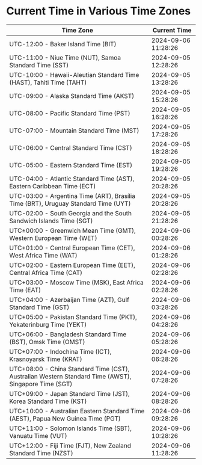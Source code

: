 # Current Time in Various Time Zones

| Time Zone | Current Time |
|-----------|--------------|
| UTC-12:00 - Baker Island Time (BIT) | 2024-09-06 11:28:26 |
| UTC-11:00 - Niue Time (NUT), Samoa Standard Time (SST) | 2024-09-05 12:28:26 |
| UTC-10:00 - Hawaii-Aleutian Standard Time (HAST), Tahiti Time (TAHT) | 2024-09-05 13:28:26 |
| UTC-09:00 - Alaska Standard Time (AKST) | 2024-09-05 15:28:26 |
| UTC-08:00 - Pacific Standard Time (PST) | 2024-09-05 16:28:26 |
| UTC-07:00 - Mountain Standard Time (MST) | 2024-09-05 17:28:26 |
| UTC-06:00 - Central Standard Time (CST) | 2024-09-05 18:28:26 |
| UTC-05:00 - Eastern Standard Time (EST) | 2024-09-05 19:28:26 |
| UTC-04:00 - Atlantic Standard Time (AST), Eastern Caribbean Time (ECT) | 2024-09-05 20:28:26 |
| UTC-03:00 - Argentina Time (ART), Brasília Time (BRT), Uruguay Standard Time (UYT) | 2024-09-05 20:28:26 |
| UTC-02:00 - South Georgia and the South Sandwich Islands Time (SGT) | 2024-09-05 21:28:26 |
| UTC±00:00 - Greenwich Mean Time (GMT), Western European Time (WET) | 2024-09-06 00:28:26 |
| UTC+01:00 - Central European Time (CET), West Africa Time (WAT) | 2024-09-06 01:28:26 |
| UTC+02:00 - Eastern European Time (EET), Central Africa Time (CAT) | 2024-09-06 02:28:26 |
| UTC+03:00 - Moscow Time (MSK), East Africa Time (EAT) | 2024-09-06 02:28:26 |
| UTC+04:00 - Azerbaijan Time (AZT), Gulf Standard Time (GST) | 2024-09-06 03:28:26 |
| UTC+05:00 - Pakistan Standard Time (PKT), Yekaterinburg Time (YEKT) | 2024-09-06 04:28:26 |
| UTC+06:00 - Bangladesh Standard Time (BST), Omsk Time (OMST) | 2024-09-06 05:28:26 |
| UTC+07:00 - Indochina Time (ICT), Krasnoyarsk Time (KRAT) | 2024-09-06 06:28:26 |
| UTC+08:00 - China Standard Time (CST), Australian Western Standard Time (AWST), Singapore Time (SGT) | 2024-09-06 07:28:26 |
| UTC+09:00 - Japan Standard Time (JST), Korea Standard Time (KST) | 2024-09-06 08:28:26 |
| UTC+10:00 - Australian Eastern Standard Time (AEST), Papua New Guinea Time (PGT) | 2024-09-06 09:28:26 |
| UTC+11:00 - Solomon Islands Time (SBT), Vanuatu Time (VUT) | 2024-09-06 10:28:26 |
| UTC+12:00 - Fiji Time (FJT), New Zealand Standard Time (NZST) | 2024-09-06 11:28:26 |

